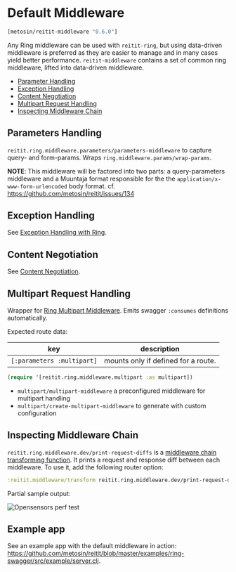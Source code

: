 # Default Middleware

```clj
[metosin/reitit-middleware "0.6.0"]
```

Any Ring middleware can be used with `reitit-ring`, but using data-driven middleware is preferred as they are easier to manage and in many cases yield better performance. `reitit-middleware` contains a set of common ring middleware, lifted into data-driven middleware.

* [Parameter Handling](#parameters-handling)
* [Exception Handling](#exception-handling)
* [Content Negotiation](#content-negotiation)
* [Multipart Request Handling](#multipart-request-handling)
* [Inspecting Middleware Chain](#inspecting-middleware-chain)

## Parameters Handling

`reitit.ring.middleware.parameters/parameters-middleware` to capture query- and form-params. Wraps
`ring.middleware.params/wrap-params`.

**NOTE**: This middleware will be factored into two parts: a query-parameters middleware and a Muuntaja format responsible for the the `application/x-www-form-urlencoded` body format.  cf. https://github.com/metosin/reitit/issues/134

## Exception Handling

See [Exception Handling with Ring](exceptions.md).

## Content Negotiation

See [Content Negotiation](content_negotiation.md).

## Multipart Request Handling

Wrapper for [Ring Multipart Middleware](https://github.com/ring-clojure/ring/blob/master/ring-core/src/ring/middleware/multipart_params.clj). Emits swagger `:consumes` definitions automatically.

Expected route data:

| key          | description |
| -------------|-------------|
| `[:parameters :multipart]`  | mounts only if defined for a route.


```clj
(require '[reitit.ring.middleware.multipart :as multipart])
```

* `multipart/multipart-middleware` a preconfigured middleware for multipart handling
* `multipart/create-multipart-middleware` to generate with custom configuration

## Inspecting Middleware Chain

`reitit.ring.middleware.dev/print-request-diffs` is a [middleware chain transforming function](transforming_middleware_chain.md). It prints a request and response diff between each middleware. To use it, add the following router option:

```clj
:reitit.middleware/transform reitit.ring.middleware.dev/print-request-diffs
```

Partial sample output:

![Opensensors perf test](../images/ring-request-diff.png)

## Example app

See an example app with the default middleware in action: https://github.com/metosin/reitit/blob/master/examples/ring-swagger/src/example/server.clj.
